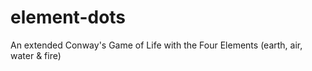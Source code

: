 # element-dots
An extended Conway's Game of Life with the Four Elements (earth, air, water &amp; fire)
